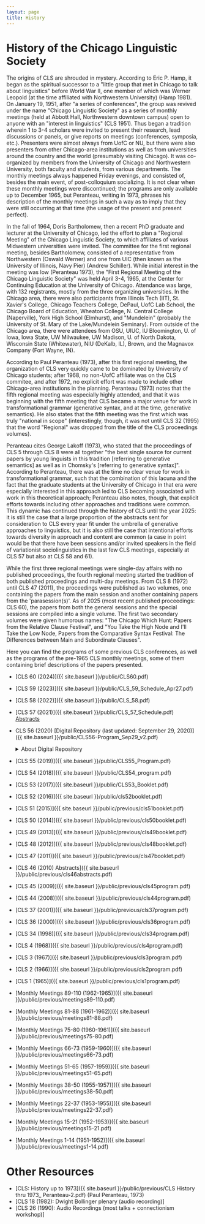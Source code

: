 ```yaml
---
layout: page
title: History
---
```


# History of the Chicago Linguistic Society

The origins of CLS are shrouded in mystery. According to Eric P. Hamp, it began as the spiritual successor to a "little group that met in Chicago to talk about linguistics" before World War II, one member of which was Werner Leopold (at the time affiliated with Northwestern University) (Hamp 1981). On January 19, 1951, after "a series of conferences", the group was revived under the name "Chicago Linguistic Society" as a series of monthly meetings (held at Abbott Hall, Northwestern downtown campus) open to anyone with an "interest in linguistics" (CLS 1951). Thus began a tradition wherein 1 to 3-4 scholars were invited to present their research, lead discussions or panels, or give reports on meetings (conferences, symposia, etc.). Presenters were almost always from UofC or NU, but there were also presenters from other Chicago-area institutions as well as from universities around the country and the world (presumably visiting Chicago). It was co-organized by members from the University of Chicago and Northwestern University, both faculty and students, from various departments. The monthly meetings always happened Friday evenings, and consisted of, besides the main event, of post-colloquium socializing. It is not clear when these monthly meetings were discontinued; the programs are only available up to December 1965, but Peranteau, writing in 1973, phrases his description of the monthly meetings in such a way as to imply that they were still occurring at that time (the usage of the present and present perfect). 

In the fall of 1964, Doris Bartholomew, then a recent PhD graduate and lecturer at the University of Chicago, led the effort to plan a "Regional Meeting" of the Chicago Linguistic Society, to which affiliates of various Midwestern universities were invited. The committee for the first regional meeting, besides Bartholomew, consisted of a representative from Northwestern (Oswald Werner) and one from UIC (then known as the University of Illinois, Navy Pier) (Andrew Schiller). While initial interest in the meeting was low (Peranteau 1973), the "First Regional Meeting of the Chicago Linguistic Society" was held April 3-4, 1965, at the Center for Continuing Education at the University of Chicago. Attendance was large, with 132 registrants, mostly from the three organizing universities. In the Chicago area, there were also participants from Illinois Tech (IIT), St. Xavier's College, Chicago Teachers College, DePaul, UofC Lab School, the Chicago Board of Education, Wheaton College, N. Central College (Naperville), York High School (Elmhurst), and "Mundelein" (probably the University of St. Mary of the Lake/Mundelein Seminary). From outside of the Chicago area, there were attendees from OSU, UIUC, IU Bloomington, U. of Iowa, Iowa State, UW Milwaukee, UW Madison, U. of North Dakota, Wisconsin State (Whitewater), NIU (DeKalb, IL), Brown, and the Magnavox Company (Fort Wayne, IN). 

According to Paul Peranteau (1973), after this first regional meeting, the organization of CLS very quickly came to be dominated by University of Chicago students; after 1968, no non-UofC affiliate was on the CLS commitee, and after 1972, no explicit effort was made to include other Chicago-area institutions in the planning. Peranteau (1973) notes that the fifth regional meeting was especially highly attended, and that it was beginning with the fifth meeting that CLS became a major venue for work in transformational grammar (generative syntax, and at the time, generative semantics). He also states that the fifth meeting was the first which was truly "national in scope" (interestingly, though, it was not until CLS 32 (1995) that the word "Regional" was dropped from the title of the CLS proceedings volumes). 

Peranteau cites George Lakoff (1973), who stated that the proceedings of CLS 5 through CLS 8 were all together "the best single source for current papers by young linguists in this tradition [referring to generative semantics] as well as in Chomsky's [referring to generative syntax]". According to Peranteau, there was at the time no clear venue for work in transformational grammar, such that the combination of this lacuna and the fact that the graduate students at the University of Chicago in that era were especially interested in this approach led to CLS becoming associated with work in this theoretical approach; Peranteau also notes, though, that explicit efforts towards including other approaches and traditions were common. This dynamic has continued through the history of CLS until the year 2025: it is still the case that a large proportion of the abstracts sent for consideration to CLS every year fit under the umbrella of generative approaches to linguistics, but it is also still the case that intentional efforts towards diversity in approach and content are common (a case in point would be that there have been sessions and/or invited speakers in the field of variationist sociolinguistics in the last few CLS meetings, especially at CLS 57 but also at CLS 58 and 61). 

While the first three regional meetings were single-day affairs with no published proceedings, the fourth regional meeting started the tradition of both published proceedings and multi-day meetings. From CLS 8 (1972) until CLS 47 (2011), the proceedings were published as two volumes, one containing the papers from the main session and another containing papers from the 'parasession(s)'. As of 2025 (most recent published proceedings: CLS 60), the papers from both the general sessions and the special sessions are compiled into a single volume. The first two secondary volumes were given humorous names: "The Chicago Which Hunt: Papers from the Relative Clause Festival", and "You Take the High Node and I'll Take the Low Node, Papers from the Comparative Syntax Festival: The Differences between Main and Subordinate Clauses". 

Here you can find the programs of some previous CLS conferences, as well as the programs of the pre-1965 CLS monthly meetings, some of them containing brief descriptions of the papers presented.
- [CLS 60 (2024)]({{ site.baseurl }}/public/CLS60.pdf)
- [CLS 59 (2023)]({{ site.baseurl }}/public/CLS_59_Schedule_Apr27.pdf)
- [CLS 58 (2022)]({{ site.baseurl }}/public/CLS_58.pdf)
- [CLS 57 (2021)]({{ site.baseurl }}/public/CLS_57_Schedule.pdf) [Abstracts](https://drive.google.com/drive/folders/10fP_PiUt6N2RvN6hExPRw8bU4mhmUvuq?usp=sharing)
- CLS 56 (2020) [Digital Repository (last updated: September 29, 2020)]({{ site.baseurl }}/public/CLS56-Program_Sep29_v2.pdf)
  <details>
  <summary>About Digital Repository</summary>
  The CLS 56 committee value all the work that the authors have conducted and submitted to CLS 56.
  We have decided to host a digital repository specifically for this year due to the cancellation of the event.
  The digital repository contains a subset of accepted talks and papers for CLS 56.
  Please check the full program to learn about all the accepted papers (to be updated).
  We cordially encourage you to communicate with the authors for questions and discussions via email included in the material uploaded to the digital repository.
  We appreciate the contribution of all the authors.<br>
  
  </details>
  
- [CLS 55 (2019)]({{ site.baseurl }}/public/CLS55_Program.pdf)                                                                                                 
- [CLS 54 (2018)]({{ site.baseurl }}/public/CLS54_program.pdf)
- [CLS 53 (2017)]({{ site.baseurl }}/public/CLS53_Booklet.pdf)
- [CLS 52 (2016)]({{ site.baseurl }}/public/cls52booklet.pdf)
- [CLS 51 (2015)]({{ site.baseurl }}/public/previous/cls51booklet.pdf)
- [CLS 50 (2014)]({{ site.baseurl }}/public/previous/cls50booklet.pdf)
- [CLS 49 (2013)]({{ site.baseurl }}/public/previous/cls49booklet.pdf)
- [CLS 48 (2012)]({{ site.baseurl }}/public/previous/cls48booklet.pdf)
- [CLS 47 (2011)]({{ site.baseurl }}/public/previous/cls47booklet.pdf)
- [CLS 46 (2010) Abstracts]({{ site.baseurl }}/public/previous/cls46abstracts.pdf)
- [CLS 45 (2009)]({{ site.baseurl }}/public/previous/cls45program.pdf)
- [CLS 44 (2008)]({{ site.baseurl }}/public/previous/cls44program.pdf)
- [CLS 37 (2001)]({{ site.baseurl }}/public/previous/cls37program.pdf)
- [CLS 36 (2000)]({{ site.baseurl }}/public/previous/cls36program.pdf)
- [CLS 34 (1998)]({{ site.baseurl }}/public/previous/cls34program.pdf)
- [CLS 4 (1968)]({{ site.baseurl }}/public/previous/cls4program.pdf)
- [CLS 3 (1967)]({{ site.baseurl }}/public/previous/cls3program.pdf)
- [CLS 2 (1966)]({{ site.baseurl }}/public/previous/cls2program.pdf)
- [CLS 1 (1965)]({{ site.baseurl }}/public/previous/cls1program.pdf)
- [Monthly Meetings 89-110 (1962-1965)]({{ site.baseurl }}/public/previous/meetings89-110.pdf)
- [Monthly Meetings 81-88 (1961-1962)]({{ site.baseurl }}/public/previous/meetings81-88.pdf)
- [Monthly Meetings 75-80 (1960-1961)]({{ site.baseurl }}/public/previous/meetings75-80.pdf)
- [Monthly Meetings 66-73 (1959-1960)]({{ site.baseurl }}/public/previous/meetings66-73.pdf)
- [Monthly Meetings 51-65 (1957-1959)]({{ site.baseurl }}/public/previous/meetings51-65.pdf)
- [Monthly Meetings 38-50 (1955-1957)]({{ site.baseurl }}/public/previous/meetings38-50.pdf)
- [Monthly Meetings 22-37 (1953-1955)]({{ site.baseurl }}/public/previous/meetings22-37.pdf)
- [Monthly Meetings 15-21 (1952-1953)]({{ site.baseurl }}/public/previous/meetings15-21.pdf)
- [Monthly Meetings 1-14 (1951-1952)]({{ site.baseurl }}/public/previous/meetings1-14.pdf)

# Other Resources
- [CLS: History up to 1973]({{ site.baseurl }}/public/previous/CLS History thru 1973_ Peranteau-2.pdf) (Paul Peranteau, 1973) 
- [CLS 18 (1982): Dwight Bollinger plenary (audio recording)]
- [CLS 26 (1990): Audio Recordings (most talks + connectionism workshop)]

